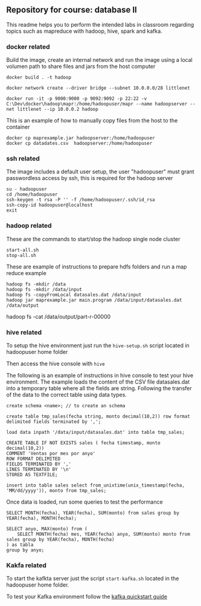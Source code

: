 ## Repository for course: database II
This readme helps you to perform the intended labs in classroom regarding topics such as mapreduce with hadoop, hive, spark and kafka.

### docker related  
Build the image, create an internal network and run the image using a local volumen
path to share files and jars from the host computer
```
docker build . -t hadoop

docker network create --driver bridge --subnet 10.0.0.0/28 littlenet

docker run -it -p 9000:9000 -p 9092:9092 -p 22:22 -v C:\Dev\docker\hadoop\mapr:/home/hadoopuser/mapr --name hadoopserver --net littlenet --ip 10.0.0.2 hadoop
```

This is an example of how to manually copy files from the host to the container 
```
docker cp maprexample.jar hadoopserver:/home/hadoopuser
docker cp datadates.csv  hadoopserver:/home/hadoopuser
```

### ssh related
The image includes a default user setup, the user "hadoopuser" must grant passwordless access by ssh, this is required for the hadoop server

```
su - hadoopuser
cd /home/hadoopuser
ssh-keygen -t rsa -P '' -f /home/hadoopuser/.ssh/id_rsa
ssh-copy-id hadoopuser@localhost
exit
```

### hadoop related
These are the commands to start/stop the hadoop single node cluster 
```
start-all.sh
stop-all.sh
```

These are example of instructions to prepare hdfs folders and run a map reduce example
```
hadoop fs -mkdir /data
hadoop fs -mkdir /data/input
hadoop fs -copyFromLocal datasales.dat /data/input
hadoop jar maprexample.jar main.program /data/input/datasales.dat /data/output
```

hadoop fs -cat  /data/output/part-r-00000

### hive related
To setup the hive environment just run the `hive-setup.sh` script located in hadoopuser home folder

Then access the hive console with `hive`

The following is an example of instructions in hive console to test your hive environment. The example loads the content of the CSV file datasales.dat into a temporary table where all the fields are string. Following the transfer of the data to the correct table using data types. 

```
create schema <name>; // to create an schema

create table tmp_sales(fecha string, monto decimal(10,2)) row format delimited fields terminated by ',';

load data inpath '/data/input/datasales.dat' into table tmp_sales;

CREATE TABLE IF NOT EXISTS sales ( fecha timestamp, monto decimal(10,2))
COMMENT 'Ventas por mes por anyo'
ROW FORMAT DELIMITED
FIELDS TERMINATED BY ','
LINES TERMINATED BY '\n'
STORED AS TEXTFILE;

insert into table sales select from_unixtime(unix_timestamp(fecha, 'MM/dd/yyyy')), monto from tmp_sales;
```

Once data is loaded, run some queries to test the performance 
```
SELECT MONTH(fecha), YEAR(fecha), SUM(monto) from sales group by YEAR(fecha), MONTH(fecha);

SELECT anyo, MAX(monto) from (
    SELECT MONTH(fecha) mes, YEAR(fecha) anyo, SUM(monto) monto from sales group by YEAR(fecha), MONTH(fecha)
) as tabla 
group by anyo;
```

### Kakfa related
To start the kafkta server just the script `start-kafka.sh` located in the hadoopuser home folder.

To test your Kafka environment follow the [kafka quickstart guide](https://kafka.apache.org/quickstart) 

